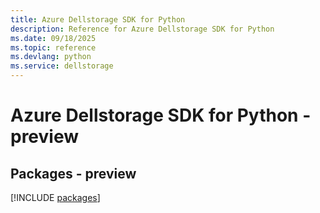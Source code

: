 ```yaml
---
title: Azure Dellstorage SDK for Python
description: Reference for Azure Dellstorage SDK for Python
ms.date: 09/18/2025
ms.topic: reference
ms.devlang: python
ms.service: dellstorage
---
```

# Azure Dellstorage SDK for Python - preview
## Packages - preview
[!INCLUDE [packages](dellstorage-index.md)]